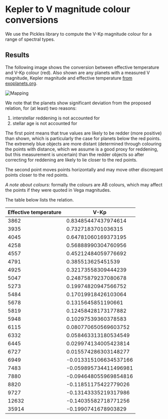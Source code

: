 Kepler to V magnitude colour conversions
========================================

We use the Pickles library to compute the V-Kp magnitude colour for a range of spectral types.

Results
-------

The following image shows the conversion between effective temperature and V-Kp colour (red). Also shown are any planets with a measured V magnitude, Kepler magnitude and effective temperature [from exoplanets.org](http://exoplanets.org).

![Mapping](https://raw.github.com/mindriot101/kepler-colour-conversion/master/output/plot.png)

We note that the planets show significant deviation from the proposed relation, for (at least) two reasons:

1. interstellar reddening is not accounted for
2. stellar age is not accounted for

The first point means that true values are likely to be redder (more positive) than shown, which is particularly the case for planets below the red points. The extremely blue objects are more distant (determined through colouring the points with distance, which we assume is a good proxy for reddening, but this measurement is uncertain) than the redder objects so after correcting for reddening are likely to lie closer to the red points.

The second point moves points horizontally and may move other discrepant points closer to the red points.

*A note about colours*: formally the colours are AB colours, which may affect the points if they were quoted in Vega magnitudes.

The table below lists the relation.

Effective temperature | V-Kp
-----|----------------------
3862 | 0.83485447437974614
3935 | 0.7327183701036315
4045 | 0.64781060169373195
4258 | 0.56888990304760956
4557 | 0.45212484059776692
4791 | 0.385513625451539
4925 | 0.32173558309444239
5047 | 0.24875879237080678
5273 | 0.19974820947566752
5484 | 0.17019918426103064
5678 | 0.1315645851190661
5819 | 0.12458428173177882
5948 | 0.10297539360378583
6115 | 0.080770650569603752
6332 | 0.058463313180534549
6445 | 0.029974134005423814
6727 | 0.015574286303148277
6949 | -0.013315106634537166
7483 | -0.059895734411496981
7880 | -0.094648055969854816
8820 | -0.11851175422779026
9727 | -0.13143335219317986
12632 | -0.14035582718771256
35914 | -0.1990741678903829
